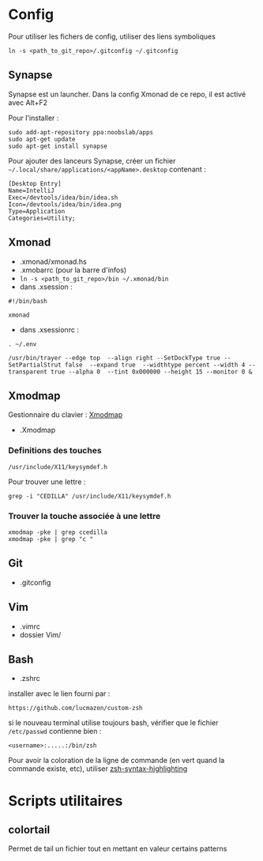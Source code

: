 Config
======

Pour utiliser les fichers de config, utiliser des liens symboliques

    ln -s <path_to_git_repo>/.gitconfig ~/.gitconfig

Synapse
-------

Synapse est un launcher. Dans la config Xmonad de ce repo, il est activé avec Alt+F2

Pour l'installer :

    sudo add-apt-repository ppa:noobslab/apps
    sudo apt-get update
    sudo apt-get install synapse


Pour ajouter des lanceurs Synapse, créer un fichier `~∕.local/share/applications/<appName>.desktop` contenant :

    [Desktop Entry]
    Name=IntelliJ
    Exec=/devtools/idea/bin/idea.sh
    Icon=/devtools/idea/bin/idea.png
    Type=Application
    Categories=Utility;


Xmonad
------

- .xmonad/xmonad.hs
- .xmobarrc (pour la barre d'infos)
- `ln -s <path_to_git_repo>/bin ~/.xmonad/bin`
- dans .xsession :

<!-- -->

    #!/bin/bash

    xmonad


- dans .xsessionrc :

<!-- -->

    . ~/.env

    /usr/bin/trayer --edge top  --align right --SetDockType true --SetPartialStrut false  --expand true  --widthtype percent --width 4 --transparent true --alpha 0  --tint 0x000000 --height 15 --monitor 0 &




Xmodmap
-------
Gestionnaire du clavier : [Xmodmap](https://wiki.archlinux.org/index.php/xmodmap)

- .Xmodmap


### Definitions des touches

    /usr/include/X11/keysymdef.h

Pour trouver une lettre :

    grep -i "CEDILLA" /usr/include/X11/keysymdef.h

### Trouver la touche associée à une lettre

    xmodmap -pke | grep ccedilla
    xmodmap -pke | grep "c "



Git
---
- .gitconfig

Vim
---
- .vimrc
- dossier Vim/

Bash
----
- .zshrc

installer avec le lien fourni par :

    https://github.com/lucmazon/custom-zsh

si le nouveau terminal utilise toujours bash, vérifier que le fichier `/etc/passwd` contienne bien :

    <username>:.....:/bin/zsh


Pour avoir la coloration de la ligne de commande (en vert quand la commande existe, etc), utiliser [zsh-syntax-highlighting](https://github.com/zsh-users/zsh-syntax-highlighting)


Scripts utilitaires
===================

colortail
---------
Permet de tail un fichier tout en mettant en valeur certains patterns

